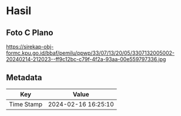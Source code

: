 # Hasil

## Foto C Plano

https://sirekap-obj-formc.kpu.go.id/bbaf/pemilu/ppwp/33/07/13/20/05/3307132005002-20240214-212023--ff9c12bc-c79f-4f2a-93aa-00e559797336.jpg


## Metadata

| Key        | Value               |
| ---------- | ------------------- |
| Time Stamp | 2024-02-16 16:25:10 |



